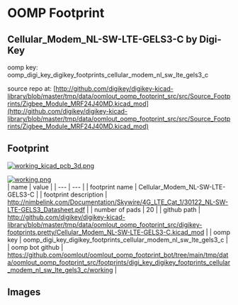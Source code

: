 # OOMP Footprint  
## Cellular_Modem_NL-SW-LTE-GELS3-C  by Digi-Key  
  
oomp key: oomp_digi_key_digikey_footprints_cellular_modem_nl_sw_lte_gels3_c  
  
source repo at: [http://github.com/digikey/digikey-kicad-library/blob/master/tmp/data/oomlout_oomp_footprint_src/src/Source_Footprints/Zigbee_Module_MRF24J40MD.kicad_mod](http://github.com/digikey/digikey-kicad-library/blob/master/tmp/data/oomlout_oomp_footprint_src/src/Source_Footprints/Zigbee_Module_MRF24J40MD.kicad_mod)  
## Footprint  
  
[![working_kicad_pcb_3d.png](working_kicad_pcb_3d_600.png)](working_kicad_pcb_3d.png)  
  
[![working.png](working_600.png)](working.png)  
| name | value | 
| --- | --- | 
| footprint name | Cellular_Modem_NL-SW-LTE-GELS3-C | 
| footprint description | http://nimbelink.com/Documentation/Skywire/4G_LTE_Cat_1/30122_NL-SW-LTE-GELS3_Datasheet.pdf | 
| number of pads | 20 | 
| github path | http://github.com/digikey/digikey-kicad-library/blob/master/tmp/data/oomlout_oomp_footprint_src/digikey-footprints.pretty/Cellular_Modem_NL-SW-LTE-GELS3-C.kicad_mod | 
| oomp key | oomp_digi_key_digikey_footprints_cellular_modem_nl_sw_lte_gels3_c | 
| oomp bot github | https://github.com/oomlout/oomlout_oomp_footprint_bot/tree/main/tmp/data/oomlout_oomp_footprint_src/footprints/digi_key_digikey_footprints_cellular_modem_nl_sw_lte_gels3_c/working | 
## Images  
